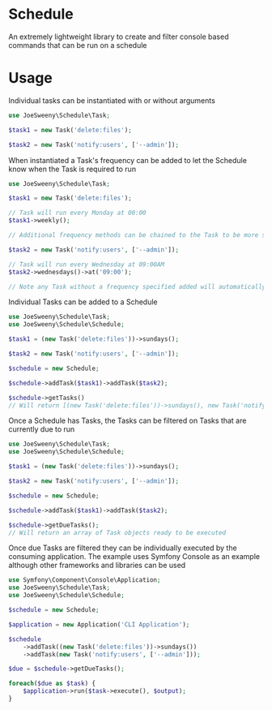 # Schedule
An extremely lightweight library to create and filter console based commands that can be run on a schedule

# Usage

Individual tasks can be instantiated with or without arguments
```php
use JoeSweeny\Schedule\Task;

$task1 = new Task('delete:files');

$task2 = new Task('notify:users', ['--admin']);
```

When instantiated a Task's frequency can be added to let the Schedule know when the Task is required to run
```php
use JoeSweeny\Schedule\Task;

$task1 = new Task('delete:files');

// Task will run every Monday at 00:00
$task1->weekly();

// Additional frequency methods can be chained to the Task to be more specific

$task2 = new Task('notify:users', ['--admin']);

// Task will run every Wednesday at 09:00AM
$task2->wednesdays()->at('09:00');

// Note any Task without a frequency specified added will automatically run every minute of every day
```

Individual Tasks can be added to a Schedule
```php
use JoeSweeny\Schedule\Task;
use JoeSweeny\Schedule\Schedule;

$task1 = (new Task('delete:files'))->sundays();

$task2 = new Task('notify:users', ['--admin']);

$schedule = new Schedule;

$schedule->addTask($task1)->addTask($task2);

$schedule->getTasks() 
// Will return [(new Task('delete:files'))->sundays(), new Task('notify:users', ['--admin'])] 
``` 

Once a Schedule has Tasks, the Tasks can be filtered on Tasks that are currently due to run
```php
use JoeSweeny\Schedule\Task;
use JoeSweeny\Schedule\Schedule;

$task1 = (new Task('delete:files'))->sundays();

$task2 = new Task('notify:users', ['--admin']);

$schedule = new Schedule;

$schedule->addTask($task1)->addTask($task2);

$schedule->getDueTasks();
// Will return an array of Task objects ready to be executed
```

Once due Tasks are filtered they can be individually executed by the consuming application. The example uses
Symfony Console as an example although other frameworks and libraries can be used
```php
use Symfony\Component\Console\Application;
use JoeSweeny\Schedule\Task;
use JoeSweeny\Schedule\Schedule;

$schedule = new Schedule;

$application = new Application('CLI Application');

$schedule
    ->addTask((new Task('delete:files'))->sundays())
    ->addTask(new Task('notify:users', ['--admin']));

$due = $schedule->getDueTasks();

foreach($due as $task) {
    $application->run($task->execute(), $output);
}
```